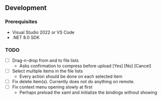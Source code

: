 ## Development

### Prerequisites
- Visual Studio 2022 or VS Code
- .NET 8.0 SDK

### TODO
- [ ] Drag-n-drop from and to file lists
    - Asks confirmation to compress before upload [Yes] [No] [Cancel]
- [ ] Select multiple items in the file lists
    - Every action should be done on each selected item
- [ ] Fix delete item(s). Currently does not do anything on remote.
- [ ] Fix context menu opening slowly at first
    - Perhaps preload the xaml and initialize the bindings without showing

